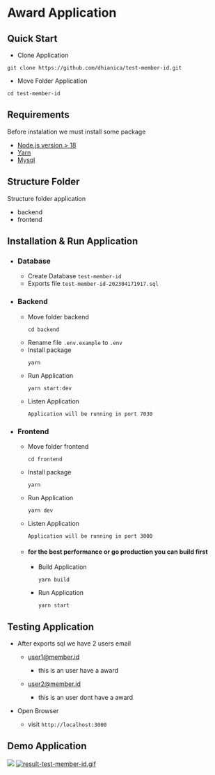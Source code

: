 # Award Application

## Quick Start
* Clone Application
```
git clone https://github.com/dhianica/test-member-id.git
```

* Move Folder Application
```
cd test-member-id
```
  
## Requirements
 Before instalation we must install some package
 * [Node.js version > 18](https://nodejs.org/en)
 * [Yarn](https://yarnpkg.com/)
 * [Mysql](https://www.mysql.com/)

## Structure Folder
Structure folder application
  * backend
  * frontend
  
## Installation & Run Application
* ### Database
  * Create Database `test-member-id`
  * Exports file `test-member-id-202304171917.sql`
* ### Backend
  * Move folder backend
    ```
    cd backend
    ```
  * Rename file `.env.example` to `.env`
  * Install package
    ```
    yarn
    ```
  * Run Application
    ```
    yarn start:dev
    ```
  * Listen Application
    ```
    Application will be running in port 7030
    ```
    
* ### Frontend
  * Move folder frontend
    ```
    cd frontend
    ```
  * Install package
    ```
    yarn
    ```
  * Run Application
    ```
    yarn dev
    ```
  * Listen Application
    ```
    Application will be running in port 3000
    ```
    
   * #### for the best performance or go production you can build first
     *  Build Application
        ```
        yarn build
        ```
     * Run Application
        ```
        yarn start
        ```
  
## Testing Application
  * After exports sql we have 2 users email
    - user1@member.id
      - this is an user have a award
      
    - user2@member.id
      - this is an user dont have a award
  
  * Open Browser
    - visit `http://localhost:3000`
    
 ## Demo Application
 ![](https://gifyu.com/image/SdV8P)
 <a href="https://gifyu.com/image/SdV8P"><img src="https://s11.gifyu.com/images/result-test-member-id.gif" alt="result-test-member-id.gif" border="0" /></a>
 
